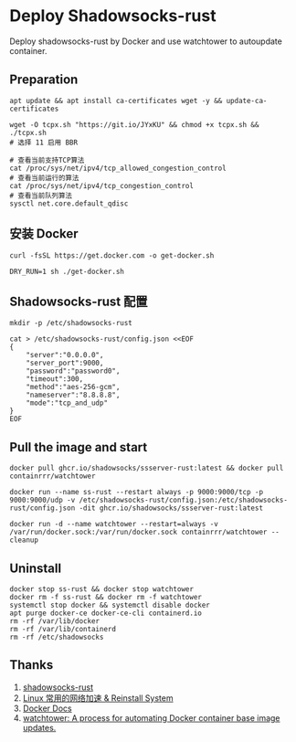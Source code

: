 # Deploy Shadowsocks-rust
Deploy shadowsocks-rust by Docker and use watchtower to autoupdate container.

## Preparation
`apt update && apt install ca-certificates wget -y && update-ca-certificates`
```
wget -O tcpx.sh "https://git.io/JYxKU" && chmod +x tcpx.sh && ./tcpx.sh
# 选择 11 启用 BBR
```
```
# 查看当前支持TCP算法
cat /proc/sys/net/ipv4/tcp_allowed_congestion_control
# 查看当前运行的算法
cat /proc/sys/net/ipv4/tcp_congestion_control
# 查看当前队列算法
sysctl net.core.default_qdisc
```

## 安装 Docker
`curl -fsSL https://get.docker.com -o get-docker.sh`

`DRY_RUN=1 sh ./get-docker.sh`

## Shadowsocks-rust 配置
`mkdir -p /etc/shadowsocks-rust`
```
cat > /etc/shadowsocks-rust/config.json <<EOF
{
    "server":"0.0.0.0",
    "server_port":9000,
    "password":"password0",
    "timeout":300,
    "method":"aes-256-gcm",
    "nameserver":"8.8.8.8",
    "mode":"tcp_and_udp"
}
EOF
```

## Pull the image and start 
```
docker pull ghcr.io/shadowsocks/ssserver-rust:latest && docker pull containrrr/watchtower
```
```
docker run --name ss-rust --restart always -p 9000:9000/tcp -p 9000:9000/udp -v /etc/shadowsocks-rust/config.json:/etc/shadowsocks-rust/config.json -dit ghcr.io/shadowsocks/ssserver-rust:latest
```
```
docker run -d --name watchtower --restart=always -v /var/run/docker.sock:/var/run/docker.sock containrrr/watchtower --cleanup
```

## Uninstall 
```
docker stop ss-rust && docker stop watchtower
docker rm -f ss-rust && docker rm -f watchtower
systemctl stop docker && systemctl disable docker
apt purge docker-ce docker-ce-cli containerd.io
rm -rf /var/lib/docker
rm -rf /var/lib/containerd
rm -rf /etc/shadowsocks
```

## Thanks
1. [shadowsocks-rust](https://github.com/shadowsocks/shadowsocks-rust)
2. [Linux 常用的网络加速 & Reinstall System](https://github.com/ylx2016/Linux-NetSpeed)
3. [Docker Docs](https://docs.docker.com/engine/install/ubuntu/)
4. [watchtower: A process for automating Docker container base image updates.](https://github.com/containrrr/watchtower)
